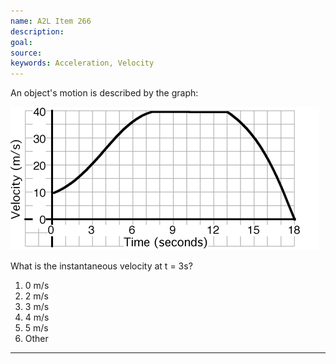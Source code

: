 ```yaml
---
name: A2L Item 266
description: 
goal: 
source: 
keywords: Acceleration, Velocity
---
```


An object's motion is described by the graph:

![Item266_fig1.gif](../images/Item266_fig1.gif)

What is the instantaneous velocity at t = 3s?


1. 0 m/s
2. 2 m/s
3. 3 m/s
4. 4 m/s
5. 5 m/s
6. Other


<hr/>


